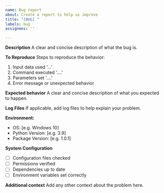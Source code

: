 ```yaml
---
name: Bug report
about: Create a report to help us improve
title: "[BUG] "
labels: bug
assignees: ''

---
```


**Description**
A clear and concise description of what the bug is.

**To Reproduce**
Steps to reproduce the behavior:
1. Input data used '...'
2. Command executed '....'
3. Parameters set '....'
4. Error message or unexpected behavior

**Expected behavior**
A clear and concise description of what you expected to happen.

**Log Files**
If applicable, add log files to help explain your problem.

**Environment:**
 - OS: [e.g. Windows 10]
 - Python Version: [e.g. 3.9]
 - Package Version: [e.g. 1.0.1]

**System Configuration**
- [ ] Configuration files checked
- [ ] Permissions verified
- [ ] Dependencies up to date
- [ ] Environment variables set correctly

**Additional context**
Add any other context about the problem here.
